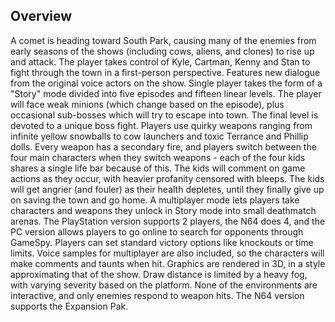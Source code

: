 ## Overview

A comet is heading toward South Park, causing many of the enemies from early seasons of the shows (including cows, aliens, and clones) to rise up and attack.  The player takes control of Kyle, Cartman, Kenny and Stan to fight through the town in a first-person perspective.  Features new dialogue from the original voice actors on the show. Single player takes the form of a "Story" mode divided into five episodes and fifteen linear levels.  The player will face weak minions (which change based on the episode), plus occasional sub-bosses which will try to escape into town. The final level is devoted to a unique boss fight.  Players use quirky weapons ranging from infinite yellow snowballs to cow launchers and toxic Terrance and Phillip dolls.  Every weapon has a secondary fire, and players switch between the four main characters when they switch weapons - each of the four kids shares a single life bar because of this.  The kids will comment on game actions as they occur, with heavier profanity censored with bleeps.  The kids will get angrier (and fouler) as their health depletes, until they finally give up on saving the town and go home. A multiplayer mode lets players take characters and weapons they unlock in Story mode into small deathmatch arenas. The PlayStation version supports 2 players, the N64 does 4, and the PC version allows players to go online to search for opponents through GameSpy.  Players can set standard victory options like knockouts or time limits.  Voice samples for multiplayer are also included, so the characters will make comments and taunts when hit. Graphics are rendered in 3D, in a style approximating that of the show.  Draw distance is limited by a heavy fog, with varying severity based on the platform.  None of the environments are interactive, and only enemies respond to weapon hits.  The N64 version supports the Expansion Pak.
